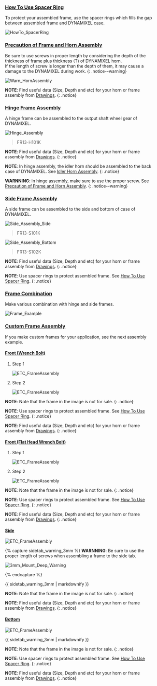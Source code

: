 
### [How To Use Spacer Ring](#how-to-use-spacer-ring)

To protect your assembled frame, use the spacer rings which fills the gap between assembled frame and DYNAMIXEL case.

![HowTo_SpacerRing](/assets/images/dxl/x/assembly_common/howto_spacering.png)

### [Precaution of Frame and Horn Assembly](#precaution-of-frame-and-horn-assembly)

Be sure to use screws in proper length by considering the depth of the thickness of frame plus thickness (T) of DYNAMIXEL horn.  
If the length of screw is longer than the depth of them, it may cause a damage to the DYNAMIXEL during work. 
{: .notice--warning}

![Warn_HornAssembly](/assets/images/dxl/x/x540/warning_horn_assembly_x540.png)

**NOTE**: Find useful data (Size, Depth and etc) for your horn or frame assembly from [Drawings](#drawings).
{: .notice}

### [Hinge Frame Assembly](#hinge-frame-assembly)

A hinge frame can be assembled to the output shaft wheel gear of DYNAMIXEL.

![Hinge_Assembly](/assets/images/dxl/x/x540/fr13-h101k.png)

> FR13-H101K

**NOTE**: Find useful data (Size, Depth and etc) for your horn or frame assembly from [Drawings](#drawings).
{: .notice}

**NOTE**: In hinge assembly, the idler horn should be assembled to the back case of DYNAMIXEL. See [Idler Horn Assembly](#idler-horn-assembly).
{: .notice}

**WARNNING**: In hinge assembly, make sure to use the proper screw. See [Precaution of Frame and Horn Assembly](#precaution-of-frame-and-horn-assembly).
{: .notice--warning}

### [Side Frame Assembly](#side-frame-assembly)

A side frame can be assembled to the side and bottom of case of DYNAMIXEL. 

![Side_Assembly_Side](/assets/images/dxl/x/x540/fr13-s101k.png)

> FR13-S101K

![Side_Assembly_Bottom](/assets/images/dxl/x/x540/fr13-s102k.png)

> FR13-S102K

**NOTE**: Find useful data (Size, Depth and etc) for your horn or frame assembly from [Drawings](#drawings).
{: .notice}

**NOTE**: Use spacer rings to protect assembled frame. See [How To Use Spacer Ring](#how-to-use-spacer-ring).
{: .notice}

### [Frame Combination](#frame-combination)

Make various combination with hinge and side frames.

![Frame_Example](/assets/images/dxl/x/x540/x540_frame_example.png)

### [Custom Frame Assembly](#custom-frame-assembly)

If you make custom frames for your application, see the next assembly example. 

#### [Front (Wrench Bolt)](#front-wrench-bolt)

1. Step 1  

    ![ETC_FrameAssembly](/assets/images/dxl/x/x540/x540_etc_assembly_example_front1_01.png)

2. Step 2  

    ![ETC_FrameAssembly](/assets/images/dxl/x/x540/x540_etc_assembly_example_front1_02.png)

**NOTE**: Note that the frame in the image is not for sale. 
{: .notice}

**NOTE**: Use spacer rings to protect assembled frame. See [How To Use Spacer Ring](#how-to-use-spacer-ring).
{: .notice}

**NOTE**: Find useful data (Size, Depth and etc) for your horn or frame assembly from [Drawings](#drawings).
{: .notice}

#### [Front (Flat Head Wrench Bolt)](#front-flat-head-wrench-bolt)

1. Step 1
  
    ![ETC_FrameAssembly](/assets/images/dxl/x/x540/x540_etc_assembly_example_front2_01.png)

2. Step 2

    ![ETC_FrameAssembly](/assets/images/dxl/x/x540/x540_etc_assembly_example_front2_02.png)

**NOTE**: Note that the frame in the image is not for sale. 
{: .notice}

**NOTE**: Use spacer rings to protect assembled frame. See [How To Use Spacer Ring](#how-to-use-spacer-ring).
{: .notice}

**NOTE**: Find useful data (Size, Depth and etc) for your horn or frame assembly from [Drawings](#drawings).
{: .notice}

#### [Side](#side)

  ![ETC_FrameAssembly](/assets/images/dxl/x/x540/x540_etc_assembly_example_side.png)
  
  {% capture sidetab_warning_3mm %}
  **WARNNING**: Be sure to use the proper length of screws when assembling a frame to the side tab.
  
  ![3mm_Mount_Deep_Warning](/assets/images/dxl/x/assembly_common/3mm_mount_warning.jpg)
  
  {% endcapture %}
  
  <div class="notice--warning">{{ sidetab_warning_3mm | markdownify }}</div> 
  
**NOTE**: Note that the frame in the image is not for sale. 
{: .notice}

**NOTE**: Find useful data (Size, Depth and etc) for your horn or frame assembly from [Drawings](#drawings).
{: .notice}
  
#### [Bottom](#bottom)

  ![ETC_FrameAssembly](/assets/images/dxl/x/x540/x540_etc_assembly_example_bottom.png)
  
  <div class="notice--warning">{{ sidetab_warning_3mm | markdownify }}</div> 
  
**NOTE**: Note that the frame in the image is not for sale. 
{: .notice}

**NOTE**: Use spacer rings to protect assembled frame. See [How To Use Spacer Ring](#how-to-use-spacer-ring).
{: .notice}

**NOTE**: Find useful data (Size, Depth and etc) for your horn or frame assembly from [Drawings](#drawings).
{: .notice}
